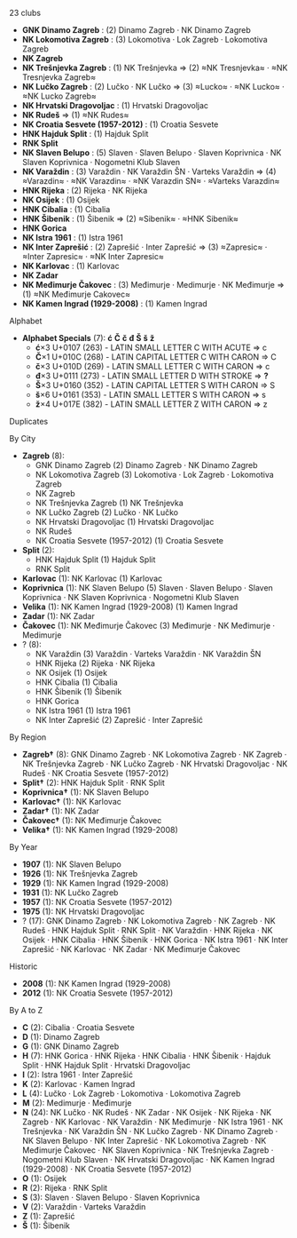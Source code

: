 23 clubs

- **GNK Dinamo Zagreb** : (2) Dinamo Zagreb · NK Dinamo Zagreb
- **NK Lokomotiva Zagreb** : (3) Lokomotiva · Lok Zagreb · Lokomotiva Zagreb
- **NK Zagreb**
- **NK Trešnjevka Zagreb** : (1) NK Trešnjevka ⇒ (2) ≈NK Tresnjevka≈ · ≈NK Tresnjevka Zagreb≈
- **NK Lučko Zagreb** : (2) Lučko · NK Lučko ⇒ (3) ≈Lucko≈ · ≈NK Lucko≈ · ≈NK Lucko Zagreb≈
- **NK Hrvatski Dragovoljac** : (1) Hrvatski Dragovoljac
- **NK Rudeš** ⇒ (1) ≈NK Rudes≈
- **NK Croatia Sesvete (1957-2012)** : (1) Croatia Sesvete
- **HNK Hajduk Split** : (1) Hajduk Split
- **RNK Split**
- **NK Slaven Belupo** : (5) Slaven · Slaven Belupo · Slaven Koprivnica · NK Slaven Koprivnica · Nogometni Klub Slaven
- **NK Varaždin** : (3) Varaždin · NK Varaždin ŠN · Varteks Varaždin ⇒ (4) ≈Varazdin≈ · ≈NK Varazdin≈ · ≈NK Varazdin SN≈ · ≈Varteks Varazdin≈
- **HNK Rijeka** : (2) Rijeka · NK Rijeka
- **NK Osijek** : (1) Osijek
- **HNK Cibalia** : (1) Cibalia
- **HNK Šibenik** : (1) Šibenik ⇒ (2) ≈Sibenik≈ · ≈HNK Sibenik≈
- **HNK Gorica**
- **NK Istra 1961** : (1) Istra 1961
- **NK Inter Zaprešić** : (2) Zaprešić · Inter Zaprešić ⇒ (3) ≈Zapresic≈ · ≈Inter Zapresic≈ · ≈NK Inter Zapresic≈
- **NK Karlovac** : (1) Karlovac
- **NK Zadar**
- **NK Međimurje Čakovec** : (3) Međimurje · Medimurje · NK Međimurje ⇒ (1) ≈NK Međimurje Cakovec≈
- **NK Kamen Ingrad (1929-2008)** : (1) Kamen Ingrad




Alphabet

- **Alphabet Specials** (7):  **ć**  **Č**  **č**  **đ**  **Š**  **š**  **ž** 
  - **ć**×3 U+0107 (263) - LATIN SMALL LETTER C WITH ACUTE ⇒ c
  - **Č**×1 U+010C (268) - LATIN CAPITAL LETTER C WITH CARON ⇒ C
  - **č**×3 U+010D (269) - LATIN SMALL LETTER C WITH CARON ⇒ c
  - **đ**×3 U+0111 (273) - LATIN SMALL LETTER D WITH STROKE ⇒ **?**
  - **Š**×3 U+0160 (352) - LATIN CAPITAL LETTER S WITH CARON ⇒ S
  - **š**×6 U+0161 (353) - LATIN SMALL LETTER S WITH CARON ⇒ s
  - **ž**×4 U+017E (382) - LATIN SMALL LETTER Z WITH CARON ⇒ z




Duplicates





By City

- **Zagreb** (8): 
  - GNK Dinamo Zagreb  (2) Dinamo Zagreb · NK Dinamo Zagreb
  - NK Lokomotiva Zagreb  (3) Lokomotiva · Lok Zagreb · Lokomotiva Zagreb
  - NK Zagreb 
  - NK Trešnjevka Zagreb  (1) NK Trešnjevka
  - NK Lučko Zagreb  (2) Lučko · NK Lučko
  - NK Hrvatski Dragovoljac  (1) Hrvatski Dragovoljac
  - NK Rudeš 
  - NK Croatia Sesvete (1957-2012)  (1) Croatia Sesvete
- **Split** (2): 
  - HNK Hajduk Split  (1) Hajduk Split
  - RNK Split 
- **Karlovac** (1): NK Karlovac  (1) Karlovac
- **Koprivnica** (1): NK Slaven Belupo  (5) Slaven · Slaven Belupo · Slaven Koprivnica · NK Slaven Koprivnica · Nogometni Klub Slaven
- **Velika** (1): NK Kamen Ingrad (1929-2008)  (1) Kamen Ingrad
- **Zadar** (1): NK Zadar 
- **Čakovec** (1): NK Međimurje Čakovec  (3) Međimurje · NK Međimurje · Medimurje
- ? (8): 
  - NK Varaždin  (3) Varaždin · Varteks Varaždin · NK Varaždin ŠN
  - HNK Rijeka  (2) Rijeka · NK Rijeka
  - NK Osijek  (1) Osijek
  - HNK Cibalia  (1) Cibalia
  - HNK Šibenik  (1) Šibenik
  - HNK Gorica 
  - NK Istra 1961  (1) Istra 1961
  - NK Inter Zaprešić  (2) Zaprešić · Inter Zaprešić




By Region

- **Zagreb†** (8):   GNK Dinamo Zagreb · NK Lokomotiva Zagreb · NK Zagreb · NK Trešnjevka Zagreb · NK Lučko Zagreb · NK Hrvatski Dragovoljac · NK Rudeš · NK Croatia Sesvete (1957-2012)
- **Split†** (2):   HNK Hajduk Split · RNK Split
- **Koprivnica†** (1):   NK Slaven Belupo
- **Karlovac†** (1):   NK Karlovac
- **Zadar†** (1):   NK Zadar
- **Čakovec†** (1):   NK Međimurje Čakovec
- **Velika†** (1):   NK Kamen Ingrad (1929-2008)




By Year

- **1907** (1):   NK Slaven Belupo
- **1926** (1):   NK Trešnjevka Zagreb
- **1929** (1):   NK Kamen Ingrad (1929-2008)
- **1931** (1):   NK Lučko Zagreb
- **1957** (1):   NK Croatia Sesvete (1957-2012)
- **1975** (1):   NK Hrvatski Dragovoljac
- ? (17):   GNK Dinamo Zagreb · NK Lokomotiva Zagreb · NK Zagreb · NK Rudeš · HNK Hajduk Split · RNK Split · NK Varaždin · HNK Rijeka · NK Osijek · HNK Cibalia · HNK Šibenik · HNK Gorica · NK Istra 1961 · NK Inter Zaprešić · NK Karlovac · NK Zadar · NK Međimurje Čakovec




Historic

- **2008** (1):   NK Kamen Ingrad (1929-2008)
- **2012** (1):   NK Croatia Sesvete (1957-2012)






By A to Z

- **C** (2): Cibalia · Croatia Sesvete
- **D** (1): Dinamo Zagreb
- **G** (1): GNK Dinamo Zagreb
- **H** (7): HNK Gorica · HNK Rijeka · HNK Cibalia · HNK Šibenik · Hajduk Split · HNK Hajduk Split · Hrvatski Dragovoljac
- **I** (2): Istra 1961 · Inter Zaprešić
- **K** (2): Karlovac · Kamen Ingrad
- **L** (4): Lučko · Lok Zagreb · Lokomotiva · Lokomotiva Zagreb
- **M** (2): Medimurje · Međimurje
- **N** (24): NK Lučko · NK Rudeš · NK Zadar · NK Osijek · NK Rijeka · NK Zagreb · NK Karlovac · NK Varaždin · NK Međimurje · NK Istra 1961 · NK Trešnjevka · NK Varaždin ŠN · NK Lučko Zagreb · NK Dinamo Zagreb · NK Slaven Belupo · NK Inter Zaprešić · NK Lokomotiva Zagreb · NK Međimurje Čakovec · NK Slaven Koprivnica · NK Trešnjevka Zagreb · Nogometni Klub Slaven · NK Hrvatski Dragovoljac · NK Kamen Ingrad (1929-2008) · NK Croatia Sesvete (1957-2012)
- **O** (1): Osijek
- **R** (2): Rijeka · RNK Split
- **S** (3): Slaven · Slaven Belupo · Slaven Koprivnica
- **V** (2): Varaždin · Varteks Varaždin
- **Z** (1): Zaprešić
- **Š** (1): Šibenik




